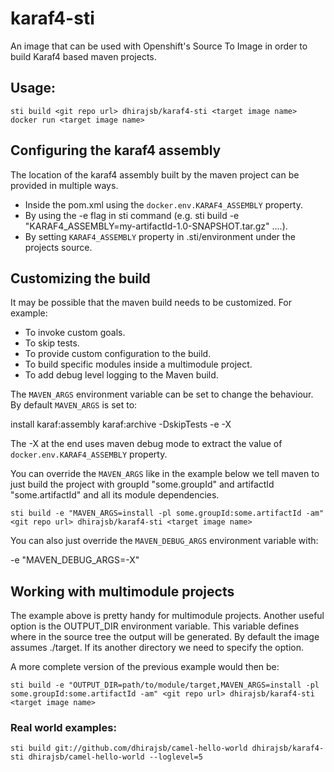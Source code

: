 # karaf4-sti

An image that can be used with Openshift's Source To Image in order to build Karaf4 based maven projects.

## Usage:
	sti build <git repo url> dhirajsb/karaf4-sti <target image name>
	docker run <target image name>

## Configuring the karaf4 assembly

The location of the karaf4 assembly built by the maven project can be provided in multiple ways.

- Inside the pom.xml using the `docker.env.KARAF4_ASSEMBLY` property.
- By using the -e flag in sti command (e.g. sti build -e "KARAF4_ASSEMBLY=my-artifactId-1.0-SNAPSHOT.tar.gz" ....).
- By setting `KARAF4_ASSEMBLY` property in .sti/environment under the projects source.

## Customizing the build

It may be possible that the maven build needs to be customized. For example:

- To invoke custom goals.
- To skip tests.
- To provide custom configuration to the build.
- To build specific modules inside a multimodule project.
- To add debug level logging to the Maven build.

The `MAVEN_ARGS` environment variable can be set to change the behaviour. By
default `MAVEN_ARGS` is set to:

  install karaf:assembly karaf:archive -DskipTests -e -X

The -X at the end uses maven debug mode to extract the value of `docker.env.KARAF4_ASSEMBLY` property.

You can override the `MAVEN_ARGS` like in the example below we tell maven to just build the project with groupId "some.groupId" and artifactId "some.artifactId" and all its module dependencies.

	sti build -e "MAVEN_ARGS=install -pl some.groupId:some.artifactId -am" <git repo url> dhirajsb/karaf4-sti <target image name>

You can also just override the `MAVEN_DEBUG_ARGS` environment variable with:

  -e "MAVEN_DEBUG_ARGS=-X"

## Working with multimodule projects
The example above is pretty handy for multimodule projects. Another useful option is the OUTPUT_DIR environment variable. This variable defines where in the source tree the output will be generated.
By default the image assumes ./target. If its another directory we need to specify the option.

A more complete version of the previous example would then be:

	sti build -e "OUTPUT_DIR=path/to/module/target,MAVEN_ARGS=install -pl some.groupId:some.artifactId -am" <git repo url> dhirajsb/karaf4-sti <target image name>

### Real world examples:

	sti build git://github.com/dhirajsb/camel-hello-world dhirajsb/karaf4-sti dhirajsb/camel-hello-world --loglevel=5
